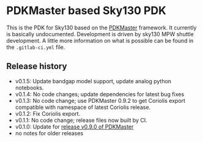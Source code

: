 # PDKMaster based Sky130 PDK

This is the PDK for Sky130 based on the [PDKMaster](https://gitlab.com/Chips4Makers/PDKMaster) framework. It currently is basically undocumented. Development is driven by sky130 MPW shuttle development.
A little more information on what is possible can be found in the `.gitlab-ci.yml` file.

## Release history

* v0.1.5: Update bandgap model support, update analog python notebooks.
* v0.1.4: No code changes; update dependencies for latest bug fixes
* v0.1.3: No code change; use PDKMaster 0.9.2 to get Coriolis export compatible with namespace of
  latest Coriolis release.
* v0.1.2: Fix Coriolis export.
* v0.1.1: No code change; release files now built by CI.
* v0.1.0: Update for [release v0.9.0 of PDKMaster](https://gitlab.com/Chips4Makers/PDKMaster/-/blob/v0.9.0/ReleaseNotes/v0.9.0.md)
* no notes for older releases
